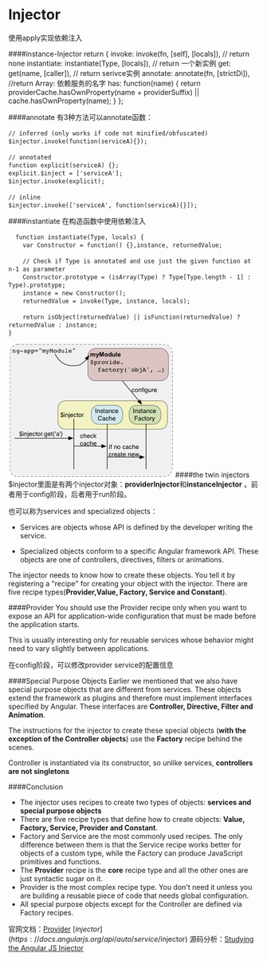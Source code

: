 # Injector

使用apply实现依赖注入

####instance-Injector
    return {
      invoke: invoke(fn, [self], [locals]),  // return none
      instantiate: instantiate(Type, [locals]),  // return 一个新实例
      get: get(name, [caller]), // return serivce实例
      annotate: annotate(fn, [strictDi]), //return Array: 依赖服务的名字
      has: function(name) {
        return providerCache.hasOwnProperty(name + providerSuffix) || cache.hasOwnProperty(name);
      }
    };
    
 ####annotate
 有3种方法可以annotate函数：
 
    // inferred (only works if code not minified/obfuscated)
    $injector.invoke(function(serviceA){});

    // annotated
    function explicit(serviceA) {};
    explicit.$inject = ['serviceA'];
    $injector.invoke(explicit);

    // inline
    $injector.invoke(['serviceA', function(serviceA){}]);

####instantiate
在构造函数中使用依赖注入

      function instantiate(Type, locals) {
        var Constructor = function() {},instance, returnedValue;

        // Check if Type is annotated and use just the given function at n-1 as parameter
        Constructor.prototype = (isArray(Type) ? Type[Type.length - 1] : Type).prototype;
        instance = new Constructor();
        returnedValue = invoke(Type, instance, locals);

        return isObject(returnedValue) || isFunction(returnedValue) ? returnedValue : instance;
    }
    
![](injector2.png)
####the twin injectors
$injector里面是有两个injector对象：**providerInjector**和**instanceInjector** 。前者用于config阶段，后者用于run阶段。

也可以称为services and specialized objects：

* Services are objects whose API is defined by the developer writing the service.

* Specialized objects conform to a specific Angular framework API. These objects are one of controllers, directives, filters or animations.

The injector needs to know how to create these objects. You tell it by registering a "recipe" for creating your object with the injector. There are five recipe types(**Provider,Value, Factory, Service and Constant**).

####Provider 
You should use the Provider recipe only when you want to expose an API for application-wide configuration that must be made before the application starts. 

This is usually interesting only for reusable services whose behavior might need to vary slightly between applications.

在config阶段，可以修改provider service的配置信息

####Special Purpose Objects
Earlier we mentioned that we also have special purpose objects that are different from services. These objects extend the framework as plugins and therefore must implement interfaces specified by Angular. These interfaces are **Controller, Directive, Filter and Animation**.

The instructions for the injector to create these special objects (**with the exception of the Controller objects**) use the **Factory** recipe behind the scenes.

Controller is instantiated via its constructor, so unlike services, **controllers are not singletons**

####Conclusion
* The injector uses recipes to create two types of objects: **services and special purpose objects**
* There are five recipe types that define how to create objects: **Value, Factory, Service, Provider and Constant**.
* Factory and Service are the most commonly used recipes. The only difference between them is that the Service recipe works better for objects of a custom type, while the Factory can produce JavaScript primitives and functions.
* The **Provider** recipe is the **core** recipe type and all the other ones are just syntactic sugar on it.
* Provider is the most complex recipe type. You don't need it unless you are building a reusable piece of code that needs global configuration.
* All special purpose objects except for the Controller are defined via Factory recipes.

官网文档：[Provider](https://docs.angularjs.org/guide/providers) [$injector](https://docs.angularjs.org/api/auto/service/$injector)
源码分析：[Studying the Angular JS Injector](http://taoofcode.net/studying-the-angular-injector/)
    
 